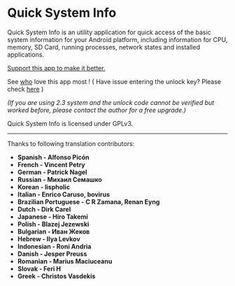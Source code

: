 Quick System Info
=================

Quick System Info is an utility application for quick access of the basic system information for your Android platform, including information for CPU, memory, SD Card, running processes, network states and installed applications. 

[Support this app to make it better.](http://qsysinfo.appspot.com/donate.jsp)

See [who](http://qsysinfo.appspot.com/supporters.jsp) love this app most ! ( Have issue entering the unlock key? Please check [here](https://github.com/qauck/qsysinfo/wiki/FAQ#how-can-i-enter-the-unlock-key) )

*(If you are using 2.3 system and the unlock code cannot be verified but worked before, please contact the author for a free upgrade.)*

Quick System Info is licensed under GPLv3. 
***

Thanks to following translation contributors:

* **Spanish  - Alfonso Picón**  
* **French  - Vincent Petry**  
* **German  - Patrick Nagel**  
* **Russian  - Михаил Семашко**  
* **Korean  - lispholic**  
* **Italian  - Enrico Caruso, bovirus**  
* **Brazilian Portuguese	- C R Zamana, Renan Eyng**  
* **Dutch  - Dirk Carel**  
* **Japanese  - Hiro Takemi**  
* **Polish	- Blazej Jezewski**  
* **Bulgarian	- Иван Жеков**  
* **Hebrew	- Ilya Levkov**  
* **Indonesian	- Roni Andria**  
* **Danish	- Jesper Preuss**  
* **Romanian	- Marius Maciuceanu**  
* **Slovak	- Feri H**
* **Greek	- Christos Vasdekis**

